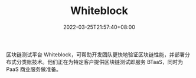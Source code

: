 ﻿---
weight: 
title: "Whiteblock"
description: "区块链测试平台 Whiteblock，可帮助开发团队更快地验证区块链性能，并部署分布式分类账技术"
date: 2022-03-25T21:57:40+08:00
lastmod: 2022-03-25T16:45:40+08:00
draft: false
authors: ["Metabd"]
featuredImage: "whiteblock.jpg"
link: ""
tags: ["数据分析","Whiteblock"]
categories: ["navigation"]
navigation: ["数据分析"]
lightgallery: true
toc: true
pinned: false
recommend: false
recommend1: false
---
区块链测试平台 Whiteblock，可帮助开发团队更快地验证区块链性能，并部署分布式分类账技术。他们正在为特定客户提供区块链测试即服务 BTaaS，同时为 PaaS 商业服务做准备。

